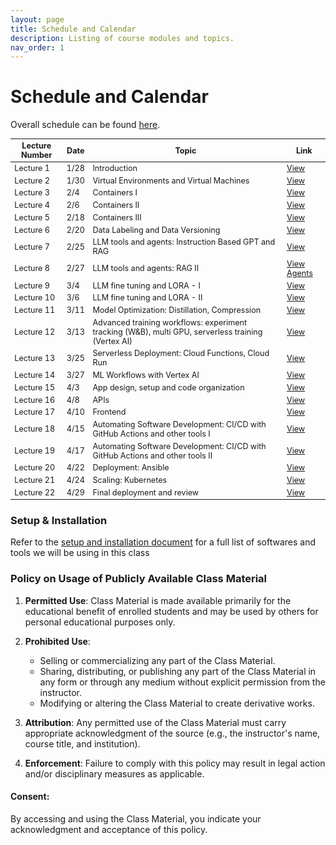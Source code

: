 ```yaml
---
layout: page
title: Schedule and Calendar
description: Listing of course modules and topics.
nav_order: 1
---
```


# Schedule and Calendar

Overall schedule can be found [here](https://docs.google.com/spreadsheets/d/e/2PACX-1vTbcn25ZbO8Q7hTe2gAPcAgkdBVWhzjll5WEN3nzQarXCDZl5Ujg-KdF_Lf2WW32w/pubhtml?gid=1824717664&single=true).
 <!-- and calendar [here](/assets/images/AC215Schedule.svg). -->
 

<style>
    table {
        font-size: 0.9em; /* Adjust the size as needed */
    }
</style>
 

| Lecture Number | Date  | Topic | Link |
| -------------- | ----- | ----- | ---- |
| Lecture 1      | 1/28  | Introduction | [View](https://drive.google.com/file/d/1Q9lifyRQ5uQnzLPsTGcNjK5lFWLZvJOB/view?usp=sharing) |
| Lecture 2      | 1/30  | Virtual Environments and Virtual Machines | [View](https://drive.google.com/file/d/15kcxeADzvL5knlDoxc9OOU3biHUmwKW3/view?usp=sharing) |
| Lecture 3      | 2/4   | Containers I | [View](https://drive.google.com/file/d/1LFBvGzHOaNWrLplmXuwm-JcWmQKFWCKn/view?usp=sharing) |
| Lecture 4      | 2/6   | Containers II | [View](https://drive.google.com/file/d/1gFrwzlhKfryXs1r7SzvgM8OEqqaBxgHg/view?usp=sharing) |
| Lecture 5      | 2/18  | Containers III | [View](https://drive.google.com/file/d/1Doxs_vRQhvk_fo3WjSjGwRYdV8z-p_Jx/view?usp=sharing) |
| Lecture 6      | 2/20  | Data Labeling and Data Versioning | [View](https://drive.google.com/file/d/12k1avN5va4J6RhGyT7iLvYRpVC79g_au/view?usp=sharing) |
| Lecture 7      | 2/25  | LLM tools and agents: Instruction Based GPT and RAG | [View](../assets/lectures/lecture7/L07-LLM1.pdf) |
| Lecture 8      | 2/27  | LLM tools and agents: RAG II | [View](../assets/lectures/lecture8/L08-LLM2.pdf) [Agents](../assets/lectures/lecture8/L08_Agents.pdf) |
| Lecture 9      | 3/4   | LLM fine tuning and LORA - I | [View](../assets/lectures/lecture9/L09-FineTuning.pdf) |
| Lecture 10     | 3/6   | LLM fine tuning and LORA - II | [View](../assets/lectures/lecture9/L09-FineTuning.pdf) |
| Lecture 11     | 3/11  | Model Optimization: Distillation, Compression | [View](https://drive.google.com/file/d/1FUWNjv1N5SYuSAKUy7kQ4XBMDgLU56Mj/view?usp=sharing) |
| Lecture 12     | 3/13  | Advanced training workflows: experiment tracking (W&B), multi GPU, serverless training (Vertex AI) | [View](https://drive.google.com/file/d/1LGih1wib8bc7z0vGXjNw-Ca6gH6id_WV/view?usp=sharing) |
| Lecture 13     | 3/25  | Serverless Deployment: Cloud Functions, Cloud Run | [View](https://drive.google.com/file/d/1_hHFarrcAzSlEg-6FXFOfUXEpXxfnBEP/view?usp=sharing) |
| Lecture 14     | 3/27  | ML Workflows with Vertex AI | [View](https://drive.google.com/file/d/1J_kEP_rLOovoGtspYV95wL23IUv0png1/view?usp=sharing) |
| Lecture 15     | 4/3   | App design, setup and code organization | [View](https://drive.google.com/file/d/1dRtNwUtKIMw4aXurLna3ykGbfabyc78v/view?usp=drive_link) |
| Lecture 16     | 4/8   | APIs | [View](https://drive.google.com/file/d/1WtQi2dcWZrQYwTR4K9Ey0l1bBubi8mIu/view?usp=drive_link) |
| Lecture 17     | 4/10  | Frontend | [View](https://drive.google.com/file/d/1UOfjuJBHRYQ6YFwmIfnEkmzearCJ4XRz/view?usp=drive_link) |
| Lecture 18     | 4/15  | Automating Software Development: CI/CD with GitHub Actions and other tools I | [View](https://drive.google.com/file/d/1sx6qZ1MJk2vh7LrKkTGjvsBNk-JbHl0SLxH24RvGdV0/view?usp=drive_link) |
| Lecture 19     | 4/17  | Automating Software Development: CI/CD with GitHub Actions and other tools II | [View](https://drive.google.com/file/d/1uFuxseTmaBIbBR5NE_sbZSn63eK_L6eGzHhcAvJqQAk/view?usp=drive_link) |
| Lecture 20     | 4/22  | Deployment: Ansible | [View](https://drive.google.com/file/d/1rHohBf1XpOIjb6ot5tZu-pZq2Fhxlv_f/view?usp=drive_link) |
| Lecture 21     | 4/24  | Scaling: Kubernetes | [View](https://drive.google.com/file/d/1DsifYZV4eUEey_XCOpa5m1mVKBL6ED_Q/view?usp=drive_link) |
| Lecture 22     | 4/29  | Final deployment and review | [View](https://drive.google.com/file/d/1b95V-O02EmJRf3cn52QU6Wl8QCcin03h/view?usp=drive_link) |



 

### Setup & Installation

Refer to the [setup and installation document](https://docs.google.com/document/d/1ixys_vzy5msA1oqRc3-YDKxt-nhSSSv3at1z0qQk8-I/edit?usp=sharing) for a full list of softwares and tools we will be using in this class

### Policy on Usage of Publicly Available Class Material

1. **Permitted Use**: Class Material is made available primarily for the educational benefit of enrolled students and may be used by others for personal educational purposes only.

2. **Prohibited Use**: 
   - Selling or commercializing any part of the Class Material.
   - Sharing, distributing, or publishing any part of the Class Material in any form or through any medium without explicit permission from the instructor.
   - Modifying or altering the Class Material to create derivative works.

3. **Attribution**: Any permitted use of the Class Material must carry appropriate acknowledgment of the source (e.g., the instructor's name, course title, and institution).

4. **Enforcement**: Failure to comply with this policy may result in legal action and/or disciplinary measures as applicable.

#### Consent:

By accessing and using the Class Material, you indicate your acknowledgment and acceptance of this policy.

